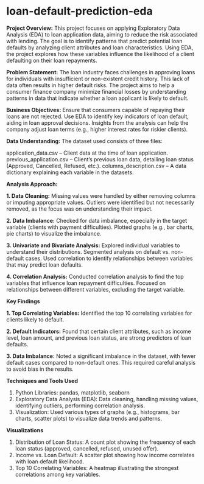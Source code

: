 # loan-default-prediction-eda
**Project Overview:**
This project focuses on applying Exploratory Data Analysis (EDA) to loan application data, aiming to reduce the risk associated with lending. The goal is to identify patterns that predict potential loan defaults by analyzing client attributes and loan characteristics. Using EDA, the project explores how these variables influence the likelihood of a client defaulting on their loan repayments.

**Problem Statement:**
The loan industry faces challenges in approving loans for individuals with insufficient or non-existent credit history. This lack of data often results in higher default risks. The project aims to help a consumer finance company minimize financial losses by understanding patterns in data that indicate whether a loan applicant is likely to default.

**Business Objectives:**
Ensure that consumers capable of repaying their loans are not rejected.
Use EDA to identify key indicators of loan default, aiding in loan approval decisions.
Insights from the analysis can help the company adjust loan terms (e.g., higher interest rates for riskier clients).

**Data Understanding:**
The dataset used consists of three files:

application_data.csv – Client data at the time of loan application.
previous_application.csv – Client’s previous loan data, detailing loan status (Approved, Cancelled, Refused, etc.).
columns_description.csv – A data dictionary explaining each variable in the datasets.

**Analysis Approach:**

**1. Data Cleaning:**
Missing values were handled by either removing columns or imputing appropriate values.
Outliers were identified but not necessarily removed, as the focus was on understanding their impact.

**2. Data Imbalance:**
Checked for data imbalance, especially in the target variable (clients with payment difficulties).
Plotted graphs (e.g., bar charts, pie charts) to visualize the imbalance.

**3. Univariate and Bivariate Analysis:**
Explored individual variables to understand their distributions.
Segmented analysis on default vs. non-default cases.
Used correlation to identify relationships between variables that may predict loan defaults.

**4. Correlation Analysis:**
Conducted correlation analysis to find the top variables that influence loan repayment difficulties.
Focused on relationships between different variables, excluding the target variable.

**Key Findings**

  **1. Top Correlating Variables:** Identified the top 10 correlating variables for clients likely to default.
  
  **2. Default Indicators:** Found that certain client attributes, such as income level, loan amount, and previous loan status, are strong predictors of loan defaults.
  
  **3. Data Imbalance:** Noted a significant imbalance in the dataset, with fewer default cases compared to non-default ones. This required careful analysis to avoid bias in the results.

**Techniques and Tools Used**
  1. Python Libraries: pandas, matplotlib, seaborn
  2. Exploratory Data Analysis (EDA): Data cleaning, handling missing values, identifying outliers, performing correlation analysis.
  3. Visualization: Used various types of graphs (e.g., histograms, bar charts, scatter plots) to visualize data trends and patterns.

**Visualizations**
  1. Distribution of Loan Status: A count plot showing the frequency of each loan status (approved, cancelled, refused, unused offer).
  2. Income vs. Loan Default: A scatter plot showing how income correlates with loan default likelihood.
  3. Top 10 Correlating Variables: A heatmap illustrating the strongest correlations among key variables.


